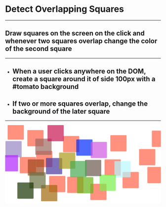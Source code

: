 # Detect Overlapping Squares

---

## Draw squares on the screen on the click and whenever two squares overlap change the color of the second square

---

- ## When a user clicks anywhere on the DOM, create a square around it of side 100px with a #tomato background

- ## If two or more squares overlap, change the background of the later square

---

![Sample Screenshot](/overlapping-squares.png "Overlapping Square")
